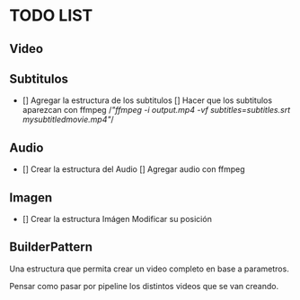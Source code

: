 # TODO LIST

## Video

## Subtitulos

- [] Agregar la estructura de los subtitulos
    [] Hacer que los subtitulos aparezcan con ffmpeg
        /*"ffmpeg -i output.mp4 -vf subtitles=subtitles.srt mysubtitledmovie.mp4"*/	

## Audio

- [] Crear la estructura del Audio
    [] Agregar audio con ffmpeg

## Imagen

- [] Crear la estructura Imágen
    Modificar su posición

## BuilderPattern 

Una estructura que permita crear un video completo en base a parametros.

Pensar como pasar por pipeline los distintos videos que se van creando.
